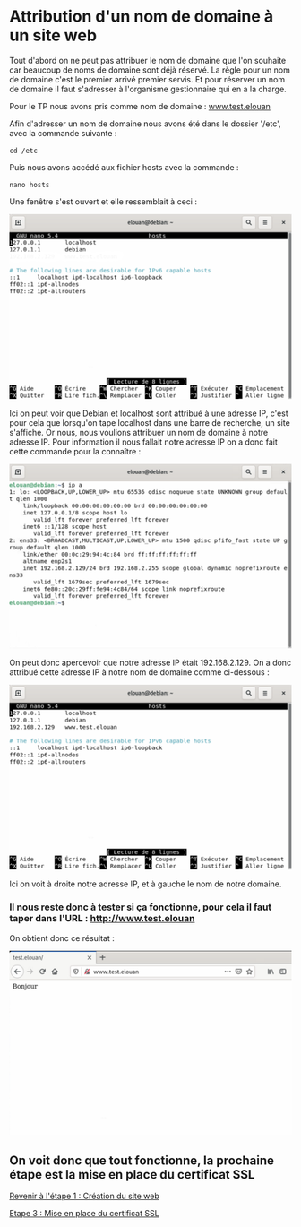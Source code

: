 # Attribution d'un nom de domaine à un site web

Tout d'abord on ne peut pas attribuer le nom de domaine que l'on souhaite car beaucoup de noms de domaine sont déjà réservé. La règle pour un nom de domaine c'est le premier arrivé premier servis. Et pour réserver un nom de domaine il faut s'adresser à l'organisme gestionnaire qui en a la charge.

Pour le TP nous avons pris comme nom de domaine : www.test.elouan

Afin d'adresser un nom de domaine nous avons été dans le dossier '/etc', avec la commande suivante :

```
cd /etc
```

Puis nous avons accédé aux fichier hosts avec la commande : 
```
nano hosts
```

Une fenêtre s'est ouvert et elle ressemblait à ceci :

![](https://github.com/kevinguyodo/Linux-deuxieme-annee/blob/main/TP2/IMG/fichier_hosts_sans_modification.png)

Ici on peut voir que Debian et localhost sont attribué à une adresse IP, c'est pour cela que lorsqu'on tape localhost dans une barre de recherche, un site s'affiche. Or nous, nous voulions attribuer un nom de domaine à notre adresse IP. Pour information il nous fallait notre adresse IP on a donc fait cette commande pour la connaître :

![](https://github.com/kevinguyodo/Linux-deuxieme-annee/blob/main/TP2/IMG/IP.png)

On peut donc apercevoir que notre adresse IP était 192.168.2.129. On a donc attribué cette adresse IP à notre nom de domaine comme ci-dessous :

![](https://github.com/kevinguyodo/Linux-deuxieme-annee/blob/main/TP2/IMG/change_DNS.png)

Ici on voit à droite notre adresse IP, et à gauche le nom de notre domaine.

### Il nous reste donc à tester si ça fonctionne, pour cela il faut taper dans l'URL : http://www.test.elouan

On obtient donc ce résultat :

![](https://github.com/kevinguyodo/Linux-deuxieme-annee/blob/main/TP2/IMG/DNS_mis_en_place.png)

## On voit donc que tout fonctionne, la prochaine étape est la mise en place du certificat SSL

[Revenir à l'étape 1 : Création du site web](https://github.com/kevinguyodo/Linux-deuxieme-annee/blob/main/TP2/Cr%C3%A9ation%20site%20web.md)

[Etape 3 : Mise en place du certificat SSL](https://github.com/kevinguyodo/Linux-deuxieme-annee/blob/main/TP2/Certificat%20SSL.md)
